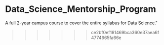 
# Data_Science_Mentorship_Program
A full 2-year campus course to cover the entire syllabus for Data Science."
>>>>>>> ce2bf0ef181469bca360e37aea6f4774665fa66e
